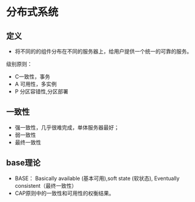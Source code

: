 #  分布式系统 



## 定义
  
* 将不同的的组件分布在不同的服务器上，给用户提供一个统一的可靠的服务。

级别原则：
 
 * C一致性，事务
 * A 可用性，多实例
 * P 分区容错性,分区部署
 
 
 ## 一致性
 
 * 强一致性，几乎很难完成，单体服务器最好；
 * 弱一致性
 * 最终一致性
 
 
 ## base理论
 
 * BASE： Basically available (基本可用),soft state (软状态), Eventually consistent（最终一致性）
 * CAP原则中的一致性和可用性的权衡结果。